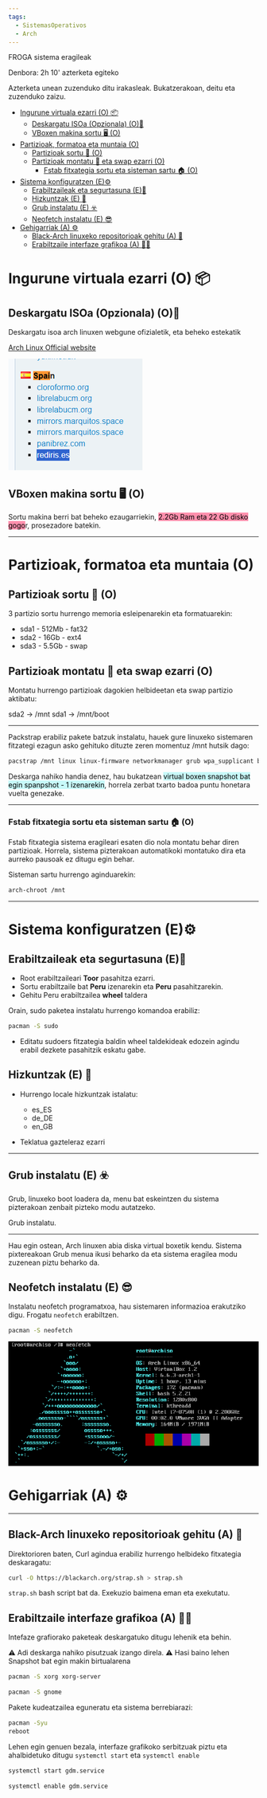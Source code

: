 ```yaml
---
tags:
  - SistemasOperativos
  - Arch
---
```


FROGA sistema eragileak

Denbora: 
2h 10' azterketa egiteko

Azterketa unean zuzenduko ditu irakasleak. Bukatzerakoan, deitu eta zuzenduko zaizu.

- [Ingurune virtuala ezarri  (O) 📦](#ingurune-virtuala-ezarri--o-)
	- [Deskargatu ISOa (Opzionala) (O)📀](#deskargatu-isoa-opzionala-o)
	- [VBoxen makina sortu 🖥️ (O)](#vboxen-makina-sortu-️-o)
- [Partizioak, formatoa eta muntaia (O)](#partizioak-formatoa-eta-muntaia-o)
	- [Partizioak sortu 🍕 (O)](#partizioak-sortu--o)
	- [Partizioak montatu 🏇 eta swap ezarri (O)](#partizioak-montatu--eta-swap-ezarri-o)
		- [Fstab fitxategia sortu eta sisteman sartu 🏠 (O)](#fstab-fitxategia-sortu-eta-sisteman-sartu--o)
- [Sistema konfiguratzen (E)⚙️](#sistema-konfiguratzen-e️)
	- [Erabiltzaileak eta segurtasuna (E)👥](#erabiltzaileak-eta-segurtasuna-e)
	- [Hizkuntzak (E) 💬](#hizkuntzak-e-)
	- [Grub instalatu (E) ☣️](#grub-instalatu-e-️)
	- [Neofetch instalatu (E) 😎](#neofetch-instalatu-e-)
- [Gehigarriak (A) ⚙️](#gehigarriak-a-️)
	- [Black-Arch linuxeko repositorioak gehitu (A) 🖤](#black-arch-linuxeko-repositorioak-gehitu-a-)
	- [Erabiltzaile interfaze grafikoa (A) 👱‍♂️](#erabiltzaile-interfaze-grafikoa-a-️)


# Ingurune virtuala ezarri  (O) 📦
## Deskargatu ISOa (Opzionala) (O)📀

Deskargatu isoa arch linuxen webgune ofizialetik, eta beheko estekatik

[Arch Linux Official website](https://archlinux.org/download/)

![Alt text](images/Pasted%20image%2020231214083636.png)

## VBoxen makina sortu 🖥️ (O)

Sortu makina berri bat beheko ezaugarriekin, <mark style="background: #FF5582A6;">2.2Gb Ram eta 22 Gb disko gogo</mark>r, prosezadore batekin.

---
# Partizioak, formatoa eta muntaia (O)

## Partizioak sortu 🍕 (O)

3 partizio sortu hurrengo memoria esleipenarekin eta formatuarekin:
- sda1 - 512Mb - fat32
- sda2 - 16Gb  - ext4
- sda3 - 5.5Gb - swap


## Partizioak montatu 🏇 eta swap ezarri (O)

Montatu hurrengo partizioak dagokien helbideetan eta swap partizio aktibatu: 

sda2  -> /mnt
sda1  -> /mnt/boot

--- 
Packstrap erabiliz pakete batzuk instalatu, hauek gure linuxeko sistemaren fitzategi ezagun asko gehituko dituzte zeren momentuz /mnt hutsik dago:

```bash
pacstrap /mnt linux linux-firmware networkmanager grub wpa_supplicant base base-devel
```

Deskarga nahiko handia denez, hau bukatzean <mark style="background: #ABF7F7A6;">virtual boxen snapshot bat egin spanpshot - 1 izenarekin</mark>, horrela zerbat txarto badoa puntu honetara vuelta genezake. 

---
### Fstab fitxategia sortu eta sisteman sartu 🏠 (O)

Fstab fitxategia sistema eragileari esaten dio nola montatu behar diren partizioak. Horrela, sistema pizterakoan automatikoki montatuko dira eta aurreko pausoak  ez ditugu egin behar.

Sisteman sartu hurrengo aginduarekin:
```bash
arch-chroot /mnt
```

---

# Sistema konfiguratzen (E)⚙️

## Erabiltzaileak eta segurtasuna (E)👥

- Root erabiltzaileari **Toor** pasahitza ezarri.
- Sortu erabiltzaile bat **Peru** izenarekin eta **Peru** pasahitzarekin.
- Gehitu Peru erabiltzailea **wheel** taldera

Orain, sudo paketea instalatu hurrengo komandoa erabiliz:

```bash
pacman -S sudo
```

- Editatu sudoers fitzategia baldin wheel taldekideak edozein agindu erabil dezkete pasahitzik eskatu gabe.


## Hizkuntzak (E) 💬

- Hurrengo locale hizkuntzak istalatu:

  - es_ES
  - de_DE
  - en_GB

- Teklatua gazteleraz ezarri

---
## Grub instalatu (E) ☣️

Grub, linuxeko boot loadera da, menu bat eskeintzen du sistema pizterakoan zenbait pizteko modu autatzeko. 

Grub instalatu.

--- 

Hau egin ostean, Arch linuxen abia diska virtual boxetik kendu. Sistema pixtereakoan Grub menua ikusi beharko da eta sistema eragilea modu zuzenean piztu beharko da.

## Neofetch instalatu (E) 😎

Instalatu neofetch programatxoa, hau sistemaren informazioa erakutziko digu. Frogatu `neofetch` erabiltzen.

```bash
pacman -S neofetch
```

![Alt text](images/Pasted%20image%2020231214135552.png)


# Gehigarriak (A) ⚙️

---
## Black-Arch linuxeko repositorioak gehitu (A) 🖤


Direktorioren baten, Curl agindua erabiliz hurrengo helbideko fitxategia deskaragatu: 

```bash
curl -O https://blackarch.org/strap.sh > strap.sh
```

`strap.sh` bash script bat da. Exekuzio baimena eman eta exekutatu.


## Erabiltzaile interfaze grafikoa (A) 👱‍♂️

Intefaze grafiorako paketeak deskargatuko ditugu lehenik eta behin.

 ⚠️ Adi deskarga nahiko pisutzuak izango direla. 
 ⚠️ Hasi baino lehen Snapshot bat egin makin birtualarena


```bash
pacman -S xorg xorg-server
```

```bash
pacman -S gnome
```

Pakete kudeatzailea eguneratu eta sistema berrebiarazi:
```bash
pacman -Syu
reboot
```

Lehen egin genuen bezala, interfaze grafikoko serbitzuak piztu eta ahalbidetuko ditugu `systemctl start` eta `systemctl enable`

```bash
systemctl start gdm.service
```
```bash
systemctl enable gdm.service
```

